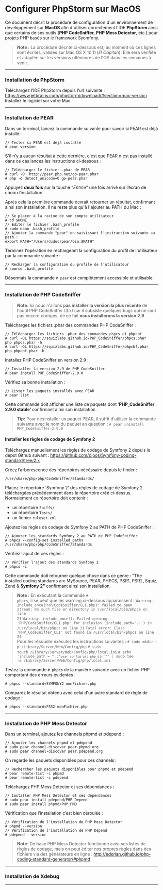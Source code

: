 # Configurer PhpStorm sur MacOS

Ce document décrit la procédure de configuration d'un environnement de développement sur **MacOS** afin d'utiliser correctement l'IDE **PhpStorm** ainsi que certains de ses outils (**PHP CodeSniffer,** **PHP Mess Detector**, etc.) pour projets PHP basés sur le framework Syomfony.

> **Note :**
> La procédure décrite ci-dessous est, au moment où ces lignes sont écrites, valides sur Mac OS X 10.11 (*El Capitan*).
> Elle sera vérifiée et adaptée sur les versions ultérieures de l'OS dans les semaines à venir.

----------
### Installation de PhpStorm
Téléchargez l'IDE PhpStorm depuis l'url suivante : https://www.jetbrains.com/phpstorm/download/#section=mac-version
Installez le logiciel sur votre Mac.

----------
### Installation de PEAR
Dans un terminal, lancez la commande suivante pour savoir si PEAR est déjà installé :
```
// Tester si PEAR est déjà installé
# pear version
```
S'il n'y a aucun résultat à cette dernière,  c'est que PEAR n'est pas installé dans ce cas lancez les instructions ci-dessous :
```
// Télécharger le fichier .phar de PEAR
# curl -O  http://pear.php.net/go-pear.phar
# php -d detect_unicode=0 go-pear.phar
```
Appuyez **deux fois** sur la touche “*Entrée*” une fois arrivé sur l’écran de choix d’installation.

Après cela la première commande devrait retourner un résultat, confirmant ainsi son installation.
Il ne reste plus qu'à l'ajouter au PATH du Mac :
```
// Se placer à la racine de son compte utilisateur
# cd $HOME
// Editer le fichier .bash_profile
# sudo nano .bash_profile
// Ajouter la commande "pear" en saisissant l'instruction suivante au path :
export PATH="/Users/duduc/pear/bin:$PATH"
```
Terminez l'opération en rechargeant la configuration du profil de l'utilisateur par la commande suivante :
```
// Recharger la configuration du profile de l'utilisateur
# source .bash_profile
```
Désormais la commande <code># pear</code> est complètement accessible et utilisable.



-------------
### Installation de PHP CodeSniffer
>**Note:**
>Ici nous n'allons **pas installer la version la plus récente** de l'outil PHP CodeSniffer (3.x) car il subsiste quelques bugs qui ne sont pas encore corrigés, de ce fait **nous installerons la version 2.9**.

Téléchargez les fichiers .phar des commandes PHP CodeSniffer :
```
// Télécharger les fichiers .phar des commandes phpcs et phpcbf
# curl -OL https://squizlabs.github.io/PHP_CodeSniffer/phpcs.phar
php phpcs.phar -h
# curl -OL https://squizlabs.github.io/PHP_CodeSniffer/phpcbf.phar
php phpcbf.phar -h
```

Installez PHP CodeSniffer en version 2.9 :
```
// Installer la version 2.9 de PHP CodeSniffer
# pear install PHP_CodeSniffer-2.9.0
```

Vérifiez sa bonne installation :
```
// Lister les paquets installés avec PEAR
# pear list
```
Cette commande doit afficher une liste de paquets dont ‘**PHP_CodeSniffer 2.9.0 stable’** confirmant ainsi son installation.

> **Tip:** Pour désinstaller un paquet PEAR, il suffit d'utiliser la commande suivante avec le nom du paquet en question :
>  <code># pear uninstall PHP_CodeSniffer-2.9.0</code>

#### Installer les règles de codage de Symfony 2
Téléchargez manuellement les règles de codage de Symfony 2 depuis le depot Github suivant : https://github.com/djoos/Symfony-coding-standard/tree/2.x

Créez l’arborescence des répertoires nécéssaire depuis le finder :
```
/usr/share/php/php/CodeSniffer/Standards/
```

Placez le répertoire 'Symfony 2' des règles de codage de Symfony 2 téléchargées précédemment dans le répertoire créé ci-dessus.
Normalement ce répertoire doit contenir : 

 - un répertoire <code>Sniffs/</code>
 - un répertoire <code>Tests/</code>
 - un fichier <code>ruleset.xml</code>

Ajoutez les règles de codage de Symfony 2 au PATH de PHP CodeSniffer :
```
// Ajouter les standards Symfony 2 au PATH de PHP CodeSniffer
# phpcs --config-set installed_paths /usr/share/php/php/CodeSniffer/Standards
```

Vérifiez l’ajout de ces règles :
```
// Vérifier l'ajout des standards Symfony 2
# phpcs -i
```
Cette commande doit retourner quelque chose dans ce genre : “The installed coding standards are MySource, PEAR, PHPCS, PSR1, PSR2, Squiz, Zend & **Symfony 2”** confirmant ainsi son installation.

> **Note :** 
En exécutant la commande <code># phpcs</code>, il se peut que les warning ci-dessous apparaissent :
<code>Warning: include_once(PHP/CodeSniffer/CLI.php): failed to open stream: No such file or directory in /usr/local/bin/phpcs on line 21</code>
<code>Warning: include_once(): Failed opening 'PHP/CodeSniffer/CLI.php' for inclusion (include_path='.:') in /usr/local/bin/phpcs on line 21</code>
<code>Fatal error: Class 'PHP_CodeSniffer_CLI' not found in /usr/local/bin/phpcs on line 24</code>
<br>Pour les résoudre exécutez les instructions suivantes :
 <code># sudo mkdir -p /Library/Server/Web/Config/php</code>
 <code># sudo touch /Library/Server/Web/Config/php/local.ini</code>
 <code># echo 'include_path = ".:'`pear config-get php_dir`'"' | sudo tee -a /Library/Server/Web/Config/php/local.ini</code>

Testez la commande <code># phpcs</code> de la manière suivante avec un fichier PHP comportant des erreurs évidentes :
```
# phpcs --standard=SYMFONY2 monFichier.php
```
Comparez le résultat obtenu avec celui d'un autre standard de règle de codage :
```
# phpcs --standard=PSR2 monFichier.php
```

-------------
### Installation de PHP Mess Detector
Dans un terminal, ajoutez les channels phpmd et pdepend :
```
// Ajouter les channels phpmd et pdepend
# sudo pear channel-discover pear.phpmd.org
# sudo pear channel-discover pear.pdepend.org
```
On regarde les paquets disponibles pour ces channels :
```
// Rechercher les paquets disponibles pour phpmd et pdepend
# pear remote-list -c phpmd
# pear remote-list -c pdepend
```
Téléchargez PHP Mess Detector et ses dépendances :
```
// Installer PHP Mess Detector et ses dépendances
# sudo pear install pdepend/PHP_Depend
# sudo pear install phpmd/PHP_PMD
```
Vérification que l’installation c’est bien déroulée :
```
// Vérification de l'installation de PHP Mess Detector
# phpmd --version
// Vérification de l'installation de PHP Depend
# pdepend --version
```
>**Note:**
> De base PHP Mess Detector fonctionne avec ses listes de règles de codage, mais on peut éditer nos propres règles dans des fichiers via des générateurs en ligne : http://edorian.github.io/php-coding-standard-generator/#phpmd

-------------
### Installation de Xdebug

-------------
